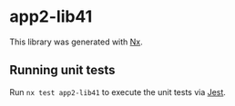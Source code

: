 # app2-lib41

This library was generated with [Nx](https://nx.dev).

## Running unit tests

Run `nx test app2-lib41` to execute the unit tests via [Jest](https://jestjs.io).
